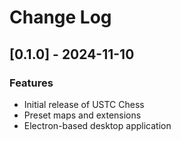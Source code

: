 # Change Log

## [0.1.0] - 2024-11-10

### Features

- Initial release of USTC Chess
- Preset maps and extensions
- Electron-based desktop application

